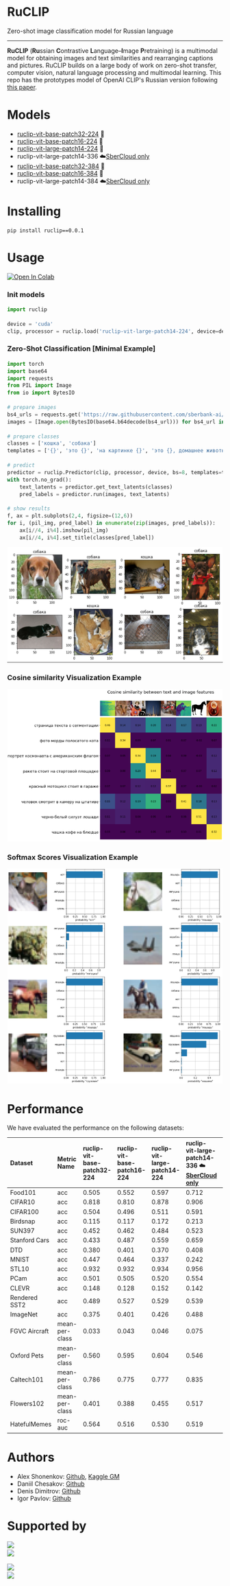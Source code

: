 # RuCLIP

Zero-shot image classification model for Russian language

---

**RuCLIP** (**Ru**ssian **C**ontrastive **L**anguage–**I**mage **P**retraining) is a multimodal model 
for obtaining images and text similarities and rearranging captions and pictures. 
RuCLIP builds on a large body of work on zero-shot transfer, computer vision, natural language processing and 
multimodal learning. This repo has the prototypes model of OpenAI CLIP's Russian version following [this paper](https://arxiv.org/abs/2103.00020).


# Models

+ [ruclip-vit-base-patch32-224](https://huggingface.co/sberbank-ai/ruclip-vit-base-patch32-224) 🤗
+ [ruclip-vit-base-patch16-224](https://huggingface.co/sberbank-ai/ruclip-vit-base-patch16-224) 🤗
+ [ruclip-vit-large-patch14-224](https://huggingface.co/sberbank-ai/ruclip-vit-large-patch14-224) 🤗
+ ruclip-vit-large-patch14-336  ☁️[SberCloud only](https://sbercloud.ru/ru/ai-services)
+ [ruclip-vit-base-patch32-384](https://huggingface.co/sberbank-ai/ruclip-vit-base-patch32-384) 🤗
+ [ruclip-vit-base-patch16-384](https://huggingface.co/sberbank-ai/ruclip-vit-base-patch16-384) 🤗
+ ruclip-vit-large-patch14-384 ☁️[SberCloud only](https://sbercloud.ru/ru/ai-services) ️


# Installing
```
pip install ruclip==0.0.1
```

# Usage 

[![Open In Colab](https://colab.research.google.com/assets/colab-badge.svg)]()

### Init models
```python
import ruclip

device = 'cuda'
clip, processor = ruclip.load('ruclip-vit-large-patch14-224', device=device)
```

### Zero-Shot Classification [Minimal Example]
```python
import torch
import base64
import requests
from PIL import Image
from io import BytesIO

# prepare images
bs4_urls = requests.get('https://raw.githubusercontent.com/sberbank-ai/ru-dolph/master/pics/pipelines/cats_vs_dogs_bs4.json').json()
images = [Image.open(BytesIO(base64.b64decode(bs4_url))) for bs4_url in bs4_urls]

# prepare classes
classes = ['кошка', 'собака']
templates = ['{}', 'это {}', 'на картинке {}', 'это {}, домашнее животное']

# predict
predictor = ruclip.Predictor(clip, processor, device, bs=8, templates=templates)
with torch.no_grad():
    text_latents = predictor.get_text_latents(classes)
    pred_labels = predictor.run(images, text_latents)

# show results
f, ax = plt.subplots(2,4, figsize=(12,6))
for i, (pil_img, pred_label) in enumerate(zip(images, pred_labels)):
    ax[i//4, i%4].imshow(pil_img)
    ax[i//4, i%4].set_title(classes[pred_label])
```
![](./pics/cats_vs_dogs.png)

### Cosine similarity Visualization Example

![](./pics/cosine_example.png)


### Softmax Scores Visualization Example

![](./pics/softmax_example.png)

# Performance

We have evaluated the performance on the following datasets:

| Dataset       | Metric Name    | ruclip-vit-base-patch32-224 | ruclip-vit-base-patch16-224 | ruclip-vit-large-patch14-224   | ruclip-vit-large-patch14-336 ☁️[SberCloud only](https://sbercloud.ru/ru/ai-services) | ruclip-vit-base-patch32-384 | ruclip-vit-base-patch16-384 | ruclip-vit-large-patch14-384 ☁️[SberCloud only](https://sbercloud.ru/ru/ai-services) |
|:--------------|:---------------|:----------------------------|:----------------------------|:-------------------------------|:------------------------------------------------------------------------------------|:----------------------------|:----------------------------|:------------------------------------------------------------------------------------|
| Food101       | acc            | 0.505		                | 0.552		      	          | 0.597		      	           | 0.712	                                                                              | 0.642                           | -	                          | -	                                                                                  |
| CIFAR10       | acc            | 0.818                       | 0.810	                      | 0.878	                       | 0.906                                                                               | 0.862                           | -                           | -                                                                                   |
| CIFAR100      | acc            | 0.504                       | 0.496                       | 0.511                          | 0.591                                                                               | 0.529                           | -                           | -                                                                                   |
| Birdsnap      | acc            | 0.115                       | 0.117                       | 0.172                          | 0.213                                                                               | 0.161                           | -                           | -                                                                                   |
| SUN397        | acc            | 0.452                       | 0.462                       | 0.484                          | 0.523                                                                               | 0.510                           | -                           | -                                                                                   |
| Stanford Cars | acc            | 0.433                       | 0.487                       | 0.559                          | 0.659                                                                               | 0.572                           | -                           | -                                                                                   |
| DTD           | acc            | 0.380	                    | 0.401	                      | 0.370	                       | 0.408	                                                                              | 0.390	                          | -	                          | -	                                                                                  |
| MNIST         | acc            | 0.447	                    | 0.464	                      | 0.337	                       | 0.242	                                                                              | 0.404	                          | -	                          | -	                                                                                  |
| STL10         | acc            | 0.932	                    | 0.932	                      | 0.934	                       | 0.956	                                                                              | 0.946	                          | -	                          | -	                                                                                  |
| PCam          | acc            | 0.501                       | 0.505                       | 0.520                          | 0.554                                                                               | 0.506                           | -                           | -                                                                                   |
| CLEVR         | acc            | 0.148                       | 0.128                       | 0.152                          | 0.142                                                                               | 0.188                           | -                           | -                                                                                   |
| Rendered SST2 | acc            | 0.489                       | 0.527                       | 0.529                          | 0.539                                                                               | 0.508                           | -                           | -                                                                                   |
| ImageNet      | acc            | 0.375                       | 0.401                       | 0.426                          | 0.488                                                                               | 0.451                           | -                           | -                                                                                   |
| FGVC Aircraft | mean-per-class | 0.033                       | 0.043                       | 0.046                          | 0.075                                                                               | 0.053                           | -                           | -                                                                                   |
| Oxford Pets   | mean-per-class | 0.560                       | 0.595                       | 0.604                          | 0.546                                                                               | 0.587                           | -                           | -                                                                                   |
| Caltech101    | mean-per-class | 0.786                       | 0.775                       | 0.777                          | 0.835                                                                               | 0.834	                           | -                           | -                                                                                   |
| Flowers102    | mean-per-class | 0.401                       | 0.388                       | 0.455                          | 0.517                                                                               | 0.449                           | -                           | -                                                                                   |
| HatefulMemes  | roc-auc        | 0.564                       | 0.516                       | 0.530                          | 0.519                                                                               | 0.537                           | -                           | -                                                                                   |


# Authors

+ Alex Shonenkov: [Github](https://github.com/shonenkov), [Kaggle GM](https://www.kaggle.com/shonenkov)
+ Daniil Chesakov: [Github](https://github.com/Danyache)
+ Denis Dimitrov: [Github](https://github.com/denndimitrov)
+ Igor Pavlov: [Github](https://github.com/boomb0om)


# Supported by

[<img src="https://raw.githubusercontent.com/sberbank-ai/ru-dolph/master/pics/logo/sberai-logo.png" height="115"/>](https://github.com/sberbank-ai) \
[<img src="https://raw.githubusercontent.com/sberbank-ai/ru-dolph/master/pics/logo/sberdevices-logo.png" height="40"/>](https://sberdevices.ru)

[<img src="https://raw.githubusercontent.com/sberbank-ai/ru-dolph/master/pics/logo/sbercloud-logo.png" height="80"/>](https://sbercloud.ru/) \
[<img src="https://raw.githubusercontent.com/sberbank-ai/ru-dolph/master/pics/logo/airi-logo.png" height="50"/>](https://airi.net)
